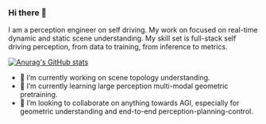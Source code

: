 ### Hi there 👋

I am a perception engineer on self driving. My work on focused on real-time dynamic and static scene understanding. My skill set is full-stack self driving perception, from data to training, from inference to metrics.

[![Anurag's GitHub stats](https://github-readme-stats.vercel.app/api?username=Eralien&count_private=true&show_icons=true&theme=cobalt)](https://github.com/anuraghazra/github-readme-stats)

- 🔭 I’m currently working on scene topology understanding.
- 🌱 I’m currently learning large perception multi-modal geometric pretraining.
- 👯 I’m looking to collaborate on anything towards AGI, especially for geometric understanding and end-to-end perception-planning-control.
